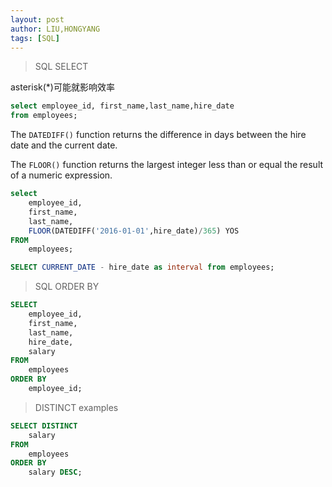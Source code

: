 ```yaml
---
layout: post
author: LIU,HONGYANG
tags: [SQL]
---
```




> SQL SELECT 



asterisk(*)可能就影响效率



```sql
select employee_id, first_name,last_name,hire_date
from employees;
```



The `DATEDIFF()` function returns the difference in days between the hire date and the current date.

The `FLOOR()` function returns the largest integer less than or equal the result of a numeric expression.

```sql
select 
	employee_id, 
	first_name, 
	last_name,
	FLOOR(DATEDIFF('2016-01-01',hire_date)/365) YOS
FROM 
	employees;

```



```sql
SELECT CURRENT_DATE - hire_date as interval from employees;
```



> SQL ORDER BY



```sql
SELECT
	employee_id,
	first_name,
	last_name,
	hire_date,
	salary
FROM
	employees
ORDER BY
	employee_id;
```



> DISTINCT examples



```sql
SELECT DISTINCT
	salary
FROM
	employees
ORDER BY
	salary DESC;
```

